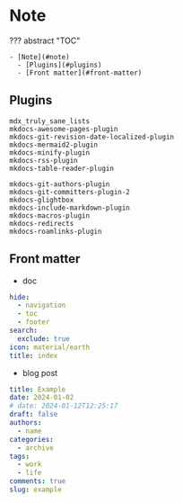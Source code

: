 # Note

??? abstract "TOC"

    - [Note](#note)
      - [Plugins](#plugins)
      - [Front matter](#front-matter)

## Plugins

```plaintext
mdx_truly_sane_lists
mkdocs-awesome-pages-plugin
mkdocs-git-revision-date-localized-plugin
mkdocs-mermaid2-plugin
mkdocs-minify-plugin
mkdocs-rss-plugin
mkdocs-table-reader-plugin

mkdocs-git-authors-plugin
mkdocs-git-committers-plugin-2
mkdocs-glightbox
mkdocs-include-markdown-plugin
mkdocs-macros-plugin
mkdocs-redirects
mkdocs-roamlinks-plugin
```

## Front matter

* doc

```yaml
hide:
  - navigation
  - toc
  - footer
search:
  exclude: true
icon: material/earth
title: index
```

* blog post

```yaml
title: Example
date: 2024-01-02
# date: 2024-01-12T12:25:17
draft: false
authors:
  - name
categories:
  - archive
tags:
  - work
  - life
comments: true
slug: example
```

